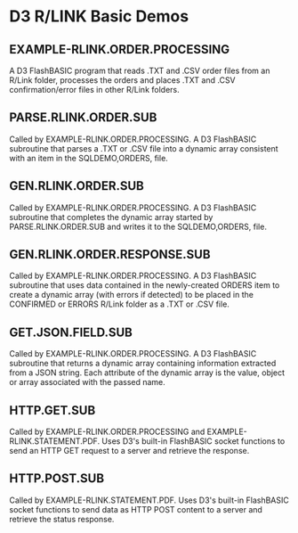 D3 R/LINK Basic Demos
=====================

EXAMPLE-RLINK.ORDER.PROCESSING
------------------------------

A D3 FlashBASIC program that reads .TXT and .CSV order files from an R/Link folder, processes the orders and places .TXT and .CSV confirmation/error files in other R/Link folders.

PARSE.RLINK.ORDER.SUB
---------------------

Called by EXAMPLE-RLINK.ORDER.PROCESSING. A D3 FlashBASIC subroutine that parses a .TXT or .CSV file into a dynamic array consistent with an item in the SQLDEMO,ORDERS, file.

GEN.RLINK.ORDER.SUB
-------------------

Called by EXAMPLE-RLINK.ORDER.PROCESSING. A D3 FlashBASIC subroutine that completes the dynamic array started by PARSE.RLINK.ORDER.SUB and writes it to the SQLDEMO,ORDERS, file.

GEN.RLINK.ORDER.RESPONSE.SUB
----------------------------

Called by EXAMPLE-RLINK.ORDER.PROCESSING. A D3 FlashBASIC subroutine that uses data contained in the newly-created ORDERS item to create a dynamic array (with errors if detected) to be placed in the CONFIRMED or ERRORS R/Link folder as a .TXT or .CSV file.

GET.JSON.FIELD.SUB
------------------

Called by EXAMPLE-RLINK.ORDER.PROCESSING. A D3 FlashBASIC subroutine that returns a dynamic array containing information extracted from a JSON string. Each attribute of the dynamic array is the value, object or array associated with the passed name.

HTTP.GET.SUB
----------------------

Called by EXAMPLE-RLINK.ORDER.PROCESSING and EXAMPLE-RLINK.STATEMENT.PDF. Uses D3's built-in FlashBASIC socket functions to send an HTTP GET request to a server and retrieve the response.

HTTP.POST.SUB
----------------------

Called by EXAMPLE-RLINK.STATEMENT.PDF. Uses D3's built-in FlashBASIC socket functions to send data as HTTP POST content to a server and retrieve the status response.